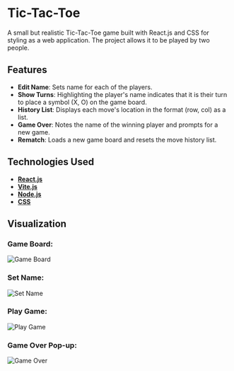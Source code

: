 # Tic-Tac-Toe

A small but realistic Tic-Tac-Toe game built with React.js and CSS for styling as a web application. The project allows it to be played by two people.

## Features
- **Edit Name**: Sets name for each of the players.
- **Show Turns**: Highlighting the player's name indicates that it is their turn to place a symbol (X, O) on the game board.
- **History List**: Displays each move's location in the format (row, col) as a list.
- **Game Over**: Notes the name of the winning player and prompts for a new game.
- **Rematch**: Loads a new game board and resets the move history list.

## Technologies Used
- [**React.js**](https://react.dev/)
- [**Vite.js**](https://vitejs.dev/)
- [**Node.js**](https://nodejs.org/en)
- [**CSS**](https://www.w3.org/Style/CSS/Overview.en.html)

## Visualization
### Game Board:
![Game Board](https://github.com/user-attachments/assets/d541c4c9-18e5-499a-807e-225ced33a3f9)

### Set Name:
![Set Name](https://github.com/user-attachments/assets/cfb89360-e46e-46b2-9ca9-095c40b7e05d)

### Play Game:
![Play Game](https://github.com/user-attachments/assets/1492a61c-c6b6-46a2-90b3-2783f0c57daf)

### Game Over Pop-up:
![Game Over](https://github.com/user-attachments/assets/a1479a88-afec-4bd0-979d-b32f81a0ab86)
